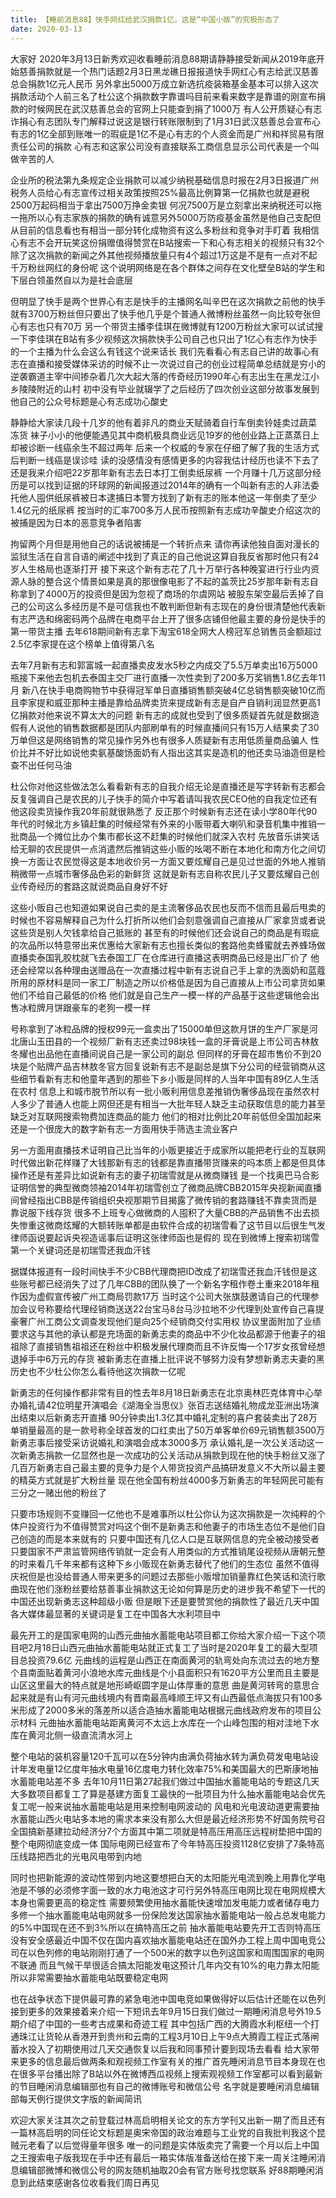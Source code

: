 ```yaml
---
title: 【睡前消息88】快手网红给武汉捐款1亿，这是“中国小贩”的究极形态了
date: 2020-03-13
---
```


大家好 2020年3月13日新秀欢迎收看睡前消息88期请静静接受新闻从2019年底开始慈善捐款就是一个热门话题2月3日黑龙礁日报报道快手网红心有志给武汉慈善总会捐款1亿元人民币
另外拿出5000万成立新选抗疫装箱基金基本可以排入这次捐款活动个人前三名了杜公这个捐款数字靠谱吗目前来看来数字是靠谱的刚宣布捐款的时候网民在武汉慈善总会的官网上只能查到捐了1000万
有人公开质疑心有志诈捐心有志团队专门解释过说这是银行转账限制到了1月31日武汉慈善总会宣布心有志的1亿全部到账唯一的瑕疵是1亿不是心有志的个人资金而是广州和祥贸易有限责任公司的捐款
心有志和这家公司没有直接联系工商信息显示公司代表是一个叫做辛苦的人

企业所的税法第九条规定企业捐款可以减少纳税基础信息时报在2月3日报道广州税务人员给心有志宣传过相关政策按照25%最高比例算第一亿捐款也就是避税2500万起码相当于拿出7500万挣金卖银
何况7500万是立刻拿出来纳税还可以拖一拖所以心有志家族的捐款的确有诚意另外5000万防疫基金虽然是他自己支配但从目前的信息看也有相当一部分转化成物资有这么多粉丝和竞争对手盯着
我相信心有志不会开玩笑这份捐赠值得赞赏在B站搜索一下和心有志相关的视频只有32个除了这次捐款的新闻之外其他视频播放量只有4个超过1万这是不是有一点对不起千万粉丝网红的身份呢
这个说明网络是在各个群体之间存在文化壁垒B站的学生和下层白领虽然自以为是社会底层

但明显了快手是两个世界心有志是快手的主播网名叫辛巴在这次捐款之前他的快手就有3700万粉丝但只要出了快手他几乎是个普通人微博粉丝虽然一向比较夸张但心有志也只有70万
另一个带货主播李佳琪在微博就有1200万粉丝大家可以试试搜一下李佳琪在B站有多少视频这次捐款快手公司自己也只出了1亿心有志作为快手的一个主播为什么会这么有钱这个说来话长
我们先看看心有志自己讲的故事心有志在直播和接受媒体采访的时候不止一次说过自己的创业过程简单总结就是穷小的逆袭霸道主宰中间掺杂着几次大起大落的传奇经历1990年心有志出生在黑龙江小乡陵陵附近的山村
初中没有毕业就辍学了之后经历了四次创业这部分故事发展到他自己的公众号标题是心有志成功心酸史

静静给大家读几段十几岁的他有着非凡的商业天赋骑着自行车倒卖铃娃卖过蔬菜 冻货 袜子小小的他便能遇见其中商机极具商业远见19岁的他创业路上正蒸蒸日上却被诊断一线癌余生不超过两年
后来一个权威的专家在仔细了解了我的生活方式后判断一线癌是误诊哇 读的没感情没有感情更多的内容我估计经历也读不下去了还是我来介绍吧22岁那年新有志去日本打工倒卖纸尿裤
一个月赚十几万这部分经历是可以找到证据的环球网的新闻报道过2014年的确有一个叫新有志的人非法委托他人囤供纸尿裤被日本逮捕日本警方找到了新有志的账本他这一年倒卖了至少1.4亿元的纸尿裤
按当时的汇率700多万人民币按照新有志成功辛酸史介绍这次的被捕是因为日本的恶意竞争者陷害

拘留两个月但是用他自己的话说被捕是一个转折点来 请你再读他独自面对漫长的监狱生活在自言自语的阐述中找到了真正的自己他说这算自我反省那时他只有24岁人生格局也逐渐打开
接下来这个新有志花了几十万举行各种晚宴进行行业内资源人脉的整合这个情景如果是真的那很像电影了不起的盖茨比25岁那年新有志自称拿到了4000万的投资但是因为忽视了商场的尔虞网站
被股东架空最后丢掉了自己的公司这么多经历是不是可信我也不敢判断但新有志现在的身份很清楚他代表新有志严选和绵密码两个品牌在电商平台上开了很多店铺但他最主要的身份是快手的第一带货主播
去年618期间新有志拿下淘宝618全网大人榜冠军总销售员金额超过2.5亿李家提在这个榜单上值得第八名

去年7月新有志和郭富城一起直播卖皮发水5秒之内成交了5.5万单卖出16万5000瓶接下来他去包机去泰国主交厂进行直播一次性卖到了200多万奖销售1.8亿去年11月
新八在快手电商购物节中获得冠军单日直播销售额突破4亿总销售额突破10亿而且李家提和威亚那种主播是靠给品牌卖货来提成新有志是自产自销利润显然更高1亿捐款对他来说不算太大的问题
新有志的成就也受到了很多质疑首先就是数据造假有人说他的销售数据都是团队内部刷单有的时候直播间只有15万人结果卖了30万单但这是网络销售的常见操作另外也有很多人质疑新有志用低质量商品骗人
性价比并不好比如说他卖氨基酸饧面奶有人指出这其实是造机的他还卖马油造但是检查不出任何马油

杜公你对他这些做法怎么看看新有志的自我介绍无论是直播还是写字转新有志都会反复强调自己是农民的儿子快手的简介中写着请叫我农民CEO他的自我定位还有他这段卖货操作我20年前就很熟悉了
反正那个时候新有志还在读小学80年代90年代的时候北方乡镇赶集的时候经常有外来的小贩带着大喇叭和录音机集中推销一批商品一个摊位比办个集市都长这不赶集的时候他们就深入农村
先放音乐讲笑话给无聊的农民提供一点消遣然后推销这些小贩的吆喝不断在本地化和南方化之间切换一方面让农民觉得这是本地收价另一方面又要炫耀自己是见过世面的外地人推销稍微带一点城市奢侈品色彩的新鲜货
这就是新有志自称农民儿子又要炫耀自己创业传奇经历的套路这就说商品自身好不好

这些小贩自己也知道如果说自己卖的是主流奢侈品农民也反而不信而且最后甩卖的时候也不容易解释自己为什么打折所以他们会刻意强调自己直接从厂家拿货或者说这些货是别人欠钱拿给自己抵账的
甚至有的时候他们还会说自己的商品是有瑕疵的次品所以特意带出来优惠给大家新有志也擅长类似的套路他卖蜂蜜就去养蜂场做直播卖泰国乳胶枕就飞去泰国工厂在仓库进行直播这表明商品已经是出厂价了
他还会经常以各种理由送赠品在一次直播过程中新有志说自己手上拿的洗面奶和蓝蔻所用的原材料是同一家工厂制造之所以价格低是因为自己直接从上市公司拿货如果他们不给自己最低的价格
他们就是自己生产一模一样的产品基于这些逻辑他会出售冰粒牌月饼跟豪车的老狗一模一样

号称拿到了冰粒品牌的授权99元一盒卖出了15000单但这款月饼的生产厂家是河北唐山玉田县的一个视频厂新有志还卖过98块钱一盒的牙膏说是上市公司吉林敖冬耀也出品他在直播间说自己是一家公司的副总
但同样的牙膏在超市售价不到20块是个贴牌产品吉林敖冬官方回复说新有志不是副总是旗下分公司的经营销商从这些细节看新有志和他童年遇到的那些下乡小贩是同样的人当年中国有89亿人生活在农村
信息上和城市脱节所以有一批小贩利用信息差推销伪奢侈品现在虽然农村人多少了普通人也能上网但还是有相当一大批年轻人缺乏主动获取信息的能力甚至缺乏对互联网搜索物费加连商品的能力
他们的相对比例比20年前低但全国加起来还是一个很庞大的数字新有志一方面用快手筛选主流业客户

另一方面用直播技术证明自己比当年的小贩更接近于成家所以能把老行业的互联网时代做出新花样赚了大钱那新有志的钱都是靠直播带货赚来的吗本质上都是但具体操作还是有差异比如说新有志的妻子初瑞雪就是从微商赚钱
是一个找奥巴马合影证明信誉的典型微商领袖2014年初瑞雪创立了微商品牌CBB2015年央视新闻直播间曾经指出CBB是传销组织央视那期节目揭露了微传销的套路赚钱不靠卖货而是靠说服下线存货
很多不上班专心做微商的人囤积了大量CBB的产品销售不出去损失惨重这微商炫耀的大额转账单都是由软件合成的初瑞雪看了这节目以后很生气发律师函说要起诉央视造谣事后证明这张律师函也是假的
现在到微博上搜索初瑞雪第一个关键词还是初瑞雪还我血汗钱

据媒体报道有一段时间快手不少CBB代理商把ID改成了初瑞雪还我血汗钱但是这些账号都已经消失了过了几年CBB的团队换了一个新名字租作卷土重来2018年租作因为虚假宣传被广州工商局罚款17万
当时这个公司大张旗鼓邀请自己的代理参加会议号称要给代理经销商送送22台宝马8台马沙拉地不少代理到处宣传自己喜提豪奢广州工商公文调查发现他们是向25个经销商交付实用权
协议里面附加了业绩要求这与其他的承认都是充场面的新勇志卖的商品中不少化妆品都源于他妻子的祖祖除了直接销售祖祖还在粉丝中积极发展代理商而且不许反悔一个17岁女孩曾经想退掉手中6万元的存货
被新勇志在直播上批评说不够努力没有梦想新勇志夫妻的黑历史也不少杜公你怎么看待他这次捐款一亿呢

新勇志的任何操作都非常有目的性去年8月18日新勇志在北京奥林匹克体育中心举办婚礼请42位明星开演唱会《湖海全当思仪》张百志送结婚礼物成龙亚洲出场演出结束以后新勇志开直播
90分钟卖出1.3亿其中婚礼定制的喜户套装卖出了28万单销量最高的是一款号称全球首发的口红卖出了50万单客单价69元销售额3500万新勇志事后接受采访说婚礼和演唱会成本3000多万
承认婚礼是一次公关活动这一次新勇志捐款一亿显然也是一次成功的公关活动从捐款到现在他的快手粉丝又涨了几百万新勇志自己最主要的竞争力是个人带货投资产品搞研发意义不大所以最主要的精英方式就是扩大粉丝量
现在他全国有粉丝4000多万新勇志的年轻网民可能有三分之一赌出他的粉丝了

只要市场规则不变赚回一亿他也不是难事所以杜公你认为这次捐款是一次纯粹的个体户投资行为不值得赞赏对吗这个倒不是新勇志和他妻子的市场生态位不是他们自己创造的而是本来就有的
只要中国还有几亿人口是互联网信息的完全被动接受者只要国家不严肃监管网络传销就一定会有人用类似的方式推销尾设视频从唐朝元整的时来看几千年来都有这种下乡小贩现在新勇志替代了他们的生态位
虽然不值得庆祝但是也没给普通人带来更多的问题过去那些小贩增加销量靠红色笑话和流行歌曲现在他们涨粉丝要给慈善事业捐款这无论如何算是历史的进步我不希望下一代的中国还出现新勇志这种超级小贩
但是眼下还是要赞赏他的捐款性了最近几天中国各大媒体最显著的关键词是复工在中国各大水利项目中

最先开工的是国家电网的山西元曲抽水蓄能电站项目都工你给大家介绍一下这个项目吧2月18日山西元曲抽水蓄能电站就正式复工了当时是2020年复工的最大型项目总投资79.6亿
元曲线的运程是山西正在南面黄河的轨弯处向东流过去的地方整个县南面贴着黄河小浪地水库元曲线是个小县面积只有1620平方公里而且主要是山区这里最大的特点就是地形崎岖圆字是山体厚重的意思
曲是黄河转弯的意思合起来就是有山有河元曲线境内有晋南最高峰顺王坪又有山西最低点海拔只有100多米形成了2000多米的落差所以适合造抽水蓄能电站根据元曲线政府发布的项目公示材料
元曲抽水蓄能电站距离黄河不太远上水库在一个山峰包围的相对洼地下水库在黄河北侧一级直流清水河上

整个电站的装机容量120千瓦可以在5分钟内由满负荷抽水转为满负荷发电电站设计年发电量12亿度年抽水电量16亿度电力转化效率75%和美国最大的巴斯康地抽水蓄能电站差不多
去年10月11日第27起我们做过中国抽水蓄能电站的专题这几天大多数项目都复工了算是基建方面复工最快的一批项目为什么抽水蓄能电站会优先复工呢一般来说抽水蓄能电站是用来控制电网波动的
风电和光电波动道更需要抽水蓄能山西火电站多本地的需求本来没有那么大但是最近经济形势不好国务院号召全国搞新基建拉动经济分7个方面其中第二项就是特高压用高压远程树垫把中国的整个电网彻底变成一体
国际电网已经宣布了今年特高压投资1128亿安排了7条特高压线路把西北的光电风电带到内地

同时也把新能源的波动性带到内地这要想把白天的太阳能光电流到晚上用靠化学电池是不够的必须修字面一致的水力电池这才可行另外特高压电网比现在电网规模大本身也需要更高的稳定性
需要频繁使用抽水蓄能快速增加发电能力或者储存电力多修一个抽水蓄能电站电网就多一份保险发达国家抽水蓄能电站一般占总发电能力的5%中国现在还不到3%所以在搞特高压之前
抽水蓄能电站要先开工否则特高压没有安全感最近中国不仅在国内喜欢抽水蓄能电站还在国外办工程上周中国电竞公司在以色列修的电站刚刚打通了一个500米的数字以色列这国家和周围国家的电网不联通
而且气候干旱很适合搞太阳能发电这预计几年内交有10%的电力靠太阳能所以非常需要抽水蓄能电站既要稳定电网

也在战争状态下提供最可靠的紧急电池中国电竞如果做得好以后估计还能在以色列接到更多的效果接着来介绍一下短讯去年9月15日我们做过一期睡闲消息号外19.5期介绍了中国的一些考古成果和奇迹工程
其中包括广西的大腾霞水利枢纽一个打通珠江让货轮从香港开到贵州和云南的工程3月10日上午9点大腾霞工程正式落闸蓄水投入了初期使用过几天交通恢复以后我和同事预计要到现场去看看
给大家带来更多的信息最后做两条和观视频工作室有关的推广首先睡闲消息节目本身现在也在很多平台播出除了B站以外在微博西瓜视频上搜索观视频工作室都可以看到最新的节目睡闲消息编辑部也有自己的微博账号和微信公号
名字就是要睡闲消息编辑部每天例行提供文字版的新闻简讯

欢迎大家关注其次之前登载过林高启明相关论文的东方学刊又出新一期了而且还有一篇林高启明的同任论文标题是奥宋帝国的政治难题与工业党的自我批判我这个昆贼元老看了以后觉得量年很多
唯一的问题是实体版卖完了需要一个月以后上中国之王搜索电子版我现在手中还有最后一箱实体版准备送给在接下来一周关注睡闲消息编辑部微博和微信公号的网友随机抽取20会有官方账号找您联系
好88期睡闲消息到此结束感谢各位收看我们周日再见